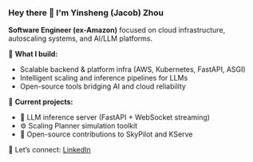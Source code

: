 
### Hey there 👋 I'm Yinsheng (Jacob) Zhou  

**Software Engineer (ex-Amazon)** focused on cloud infrastructure, autoscaling systems, and AI/LLM platforms.  

🚀 **What I build:**  
- Scalable backend & platform infra (AWS, Kubernetes, FastAPI, ASGI)  
- Intelligent scaling and inference pipelines for LLMs  
- Open-source tools bridging AI and cloud reliability  

🧠 **Current projects:**  
- 🧩 LLM inference server (FastAPI + WebSocket streaming)  
- ⚙️ Scaling Planner simulation toolkit  
- 🧰 Open-source contributions to SkyPilot and KServe  

💬 Let’s connect: [LinkedIn](https://www.linkedin.com/in/yinsheng-jacob-zhou/) 
